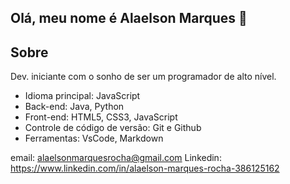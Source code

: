 ## Olá, meu nome é Alaelson Marques  👋

## Sobre

Dev. iniciante com o sonho de ser um programador de alto nível.

* Idioma principal: JavaScript
* Back-end: Java, Python 
* Front-end: HTML5, CSS3, JavaScript
* Controle de código de versão: Git e Github
* Ferramentas: VsCode, Markdown


email: alaelsonmarquesrocha@gmail.com
Linkedin: https://www.linkedin.com/in/alaelson-marques-rocha-386125162
